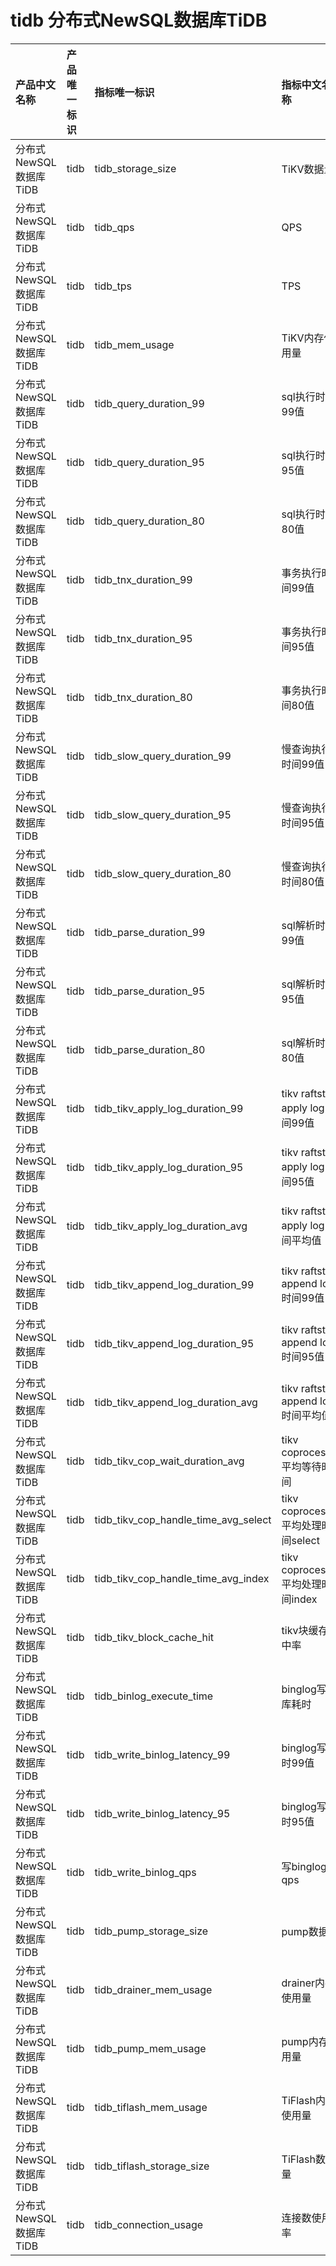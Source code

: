 # tidb 分布式NewSQL数据库TiDB

|产品中文名称|产品唯一标识|指标唯一标识|指标中文名称|单位|备注|
|:----|:----|:----|:----|:----|:----|
|分布式NewSQL数据库TiDB|tidb|tidb_storage_size|TiKV数据量|Byte| |
|分布式NewSQL数据库TiDB|tidb|tidb_qps|QPS|次/s| |
|分布式NewSQL数据库TiDB|tidb|tidb_tps|TPS|次/s| |
|分布式NewSQL数据库TiDB|tidb|tidb_mem_usage|TiKV内存使用量|Byte| |
|分布式NewSQL数据库TiDB|tidb|tidb_query_duration_99|sql执行时间99值|ms| |
|分布式NewSQL数据库TiDB|tidb|tidb_query_duration_95|sql执行时间95值|ms| |
|分布式NewSQL数据库TiDB|tidb|tidb_query_duration_80|sql执行时间80值|ms| |
|分布式NewSQL数据库TiDB|tidb|tidb_tnx_duration_99|事务执行时间99值|ms| |
|分布式NewSQL数据库TiDB|tidb|tidb_tnx_duration_95|事务执行时间95值|ms| |
|分布式NewSQL数据库TiDB|tidb|tidb_tnx_duration_80|事务执行时间80值|ms| |
|分布式NewSQL数据库TiDB|tidb|tidb_slow_query_duration_99|慢查询执行时间99值|s| |
|分布式NewSQL数据库TiDB|tidb|tidb_slow_query_duration_95|慢查询执行时间95值|s| |
|分布式NewSQL数据库TiDB|tidb|tidb_slow_query_duration_80|慢查询执行时间80值|s| |
|分布式NewSQL数据库TiDB|tidb|tidb_parse_duration_99|sql解析时间99值|ms| |
|分布式NewSQL数据库TiDB|tidb|tidb_parse_duration_95|sql解析时间95值|ms| |
|分布式NewSQL数据库TiDB|tidb|tidb_parse_duration_80|sql解析时间80值|ms| |
|分布式NewSQL数据库TiDB|tidb|tidb_tikv_apply_log_duration_99|tikv raftstore apply log 时间99值|us| |
|分布式NewSQL数据库TiDB|tidb|tidb_tikv_apply_log_duration_95|tikv raftstore apply log 时间95值|us| |
|分布式NewSQL数据库TiDB|tidb|tidb_tikv_apply_log_duration_avg|tikv raftstore apply log 时间平均值|us| |
|分布式NewSQL数据库TiDB|tidb|tidb_tikv_append_log_duration_99|tikv raftstore append log 时间99值|us| |
|分布式NewSQL数据库TiDB|tidb|tidb_tikv_append_log_duration_95|tikv raftstore append log 时间95值|us| |
|分布式NewSQL数据库TiDB|tidb|tidb_tikv_append_log_duration_avg|tikv raftstore append log 时间平均值|us| |
|分布式NewSQL数据库TiDB|tidb|tidb_tikv_cop_wait_duration_avg|tikv coprocessor 平均等待时间|us| |
|分布式NewSQL数据库TiDB|tidb|tidb_tikv_cop_handle_time_avg_select|tikv coprocessor 平均处理时间select|ms| |
|分布式NewSQL数据库TiDB|tidb|tidb_tikv_cop_handle_time_avg_index|tikv coprocessor 平均处理时间index|ms| |
|分布式NewSQL数据库TiDB|tidb|tidb_tikv_block_cache_hit|tikv块缓存命中率|%| |
|分布式NewSQL数据库TiDB|tidb|tidb_binlog_execute_time|binglog写从库耗时|ms| |
|分布式NewSQL数据库TiDB|tidb|tidb_write_binlog_latency_99|binglog写延时99值|ms| |
|分布式NewSQL数据库TiDB|tidb|tidb_write_binlog_latency_95|binglog写延时95值|ms| |
|分布式NewSQL数据库TiDB|tidb|tidb_write_binlog_qps|写binglog qps|次/s| |
|分布式NewSQL数据库TiDB|tidb|tidb_pump_storage_size|pump数据量|Byte| |
|分布式NewSQL数据库TiDB|tidb|tidb_drainer_mem_usage|drainer内存使用量|Byte| |
|分布式NewSQL数据库TiDB|tidb|tidb_pump_mem_usage|pump内存使用量|Byte| |
|分布式NewSQL数据库TiDB|tidb|tidb_tiflash_mem_usage|TiFlash内存使用量|Byte| |
|分布式NewSQL数据库TiDB|tidb|tidb_tiflash_storage_size|TiFlash数据量|Byte| |
|分布式NewSQL数据库TiDB|tidb|tidb_connection_usage|连接数使用率|%| |
